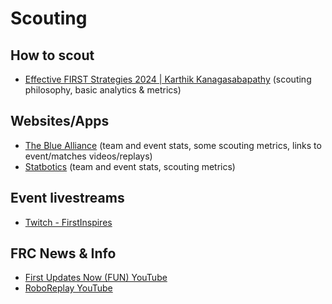 # Scouting

## How to scout
* [Effective FIRST Strategies 2024 | Karthik Kanagasabapathy](https://www.youtube.com/live/ENJu0In8YV8?si=969rJhxYVG-6J56J) (scouting philosophy, basic analytics & metrics)

## Websites/Apps
* [The Blue Alliance](https://www.thebluealliance.com/) (team and event stats, some scouting metrics, links to event/matches videos/replays)
* [Statbotics](https://www.statbotics.io/) (team and event stats, scouting metrics)

## Event livestreams
* [Twitch - FirstInspires](https://www.twitch.tv/firstinspires)

## FRC News & Info
* [First Updates Now (FUN) YouTube](https://www.youtube.com/@funroboticsnetwork)
* [RoboReplay YouTube](https://www.youtube.com/@RoboReplay)
